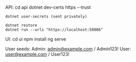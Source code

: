 API:
    cd api
    dotnet dev-certs https --trust

    dotnet user-secrets (sent privately)

    dotnet restore
    dotnet run --urls "https://localhost:50886"

UI:
    cd ui
    npm install
    ng serve

User seeds:
    Admin: admin@example.com / Admin123!
    User: user@example.com / User123!